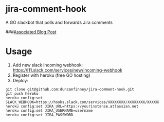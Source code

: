jira-comment-hook
=================

A GO slackbot that polls and forwards Jira comments

###[Associated Blog Post](http://duncanfinney.github.io/2014/11/23/creating-a-slack-bot-for-jira-comments/)


Usage
=====

1. Add new slack incoming webhook: https://l11.slack.com/services/new/incoming-webhook
2. Register with heroku (free GO hosting)
3. Deploy:

```
git clone git@github.com:duncanfinney/jira-comment-hook.git
git push heroku
heroku config:set SLACK_WEBHOOK=https://hooks.slack.com/services/XXXXXXXX/XXXXXXXX/XXXXXXXXXXXXXXX
heroku config:set JIRA_URL=https://yourinstance.atlassian.net
heroku config:set JIRA_USERNAME=username
heroku config:set JIRA_PASSWORD
```

